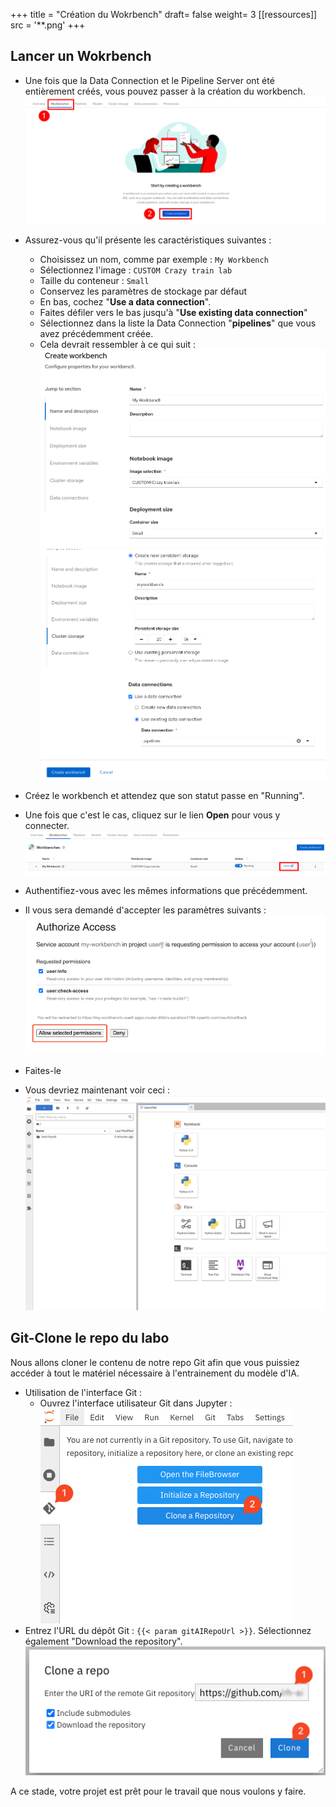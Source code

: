 +++
title = "Création du Wokrbench"
draft= false
weight= 3
[[ressources]]
  src = '**.png'
+++

## Lancer un Wokrbench

* Une fois que la Data Connection et le Pipeline Server ont été entièrement créés, vous pouvez passer à la création du workbench.
![02-03-create-wb.png](02-03-create-wb.png)
* Assurez-vous qu'il présente les caractéristiques suivantes :  
    * Choisissez un nom, comme par exemple : `My Workbench`  
    * Sélectionnez l'image : `CUSTOM Crazy train lab`
    * Taille du conteneur : `Small`
    * Conservez les paramètres de stockage par défaut
    * En bas, cochez "**Use a data connection**".
    * Faites défiler vers le bas jusqu'à "**Use existing data connection**"
    * Sélectionnez dans la liste la Data Connection "**pipelines**" que vous avez précédemment créée.
    * Cela devrait ressembler à ce qui suit :
![02-02-launch-workbench-01.png](02-02-launch-workbench-01.png)
![02-02-launch-workbench-02.png](02-02-launch-workbench-02.png)
* Créez le workbench et attendez que son statut passe en "Running".
* Une fois que c'est le cas, cliquez sur le lien **Open** pour vous y connecter.
![02-03-open-link.png](02-03-open-link.png)

* Authentifiez-vous avec les mêmes informations que précédemment.
* Il vous sera demandé d'accepter les paramètres suivants :
![02-02-accept.png](02-02-accept.png)

* Faites-le
* Vous devriez maintenant voir ceci :
![02-02-jupyter.png](02-02-jupyter.png)

## Git-Clone le repo du labo

Nous allons cloner le contenu de notre repo Git afin que vous puissiez accéder à tout le matériel nécessaire à l'entrainement du modèle d'IA.

* Utilisation de l'interface Git :
  * Ouvrez l'interface utilisateur Git dans Jupyter :
![git-clone-1.png](git-clone-1.png)
* Entrez l'URL du dépôt Git : ``{{< param gitAIRepoUrl >}}``. Sélectionnez également "Download the repository".
![git-clone-2.png](git-clone-2.png)

A ce stade, votre projet est prêt pour le travail que nous voulons y faire.